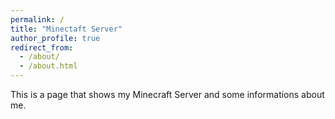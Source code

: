 ```yaml
---
permalink: /
title: "Minectaft Server"
author_profile: true
redirect_from: 
  - /about/
  - /about.html
---
```


This is a page that shows my Minecraft Server and some informations about me.
